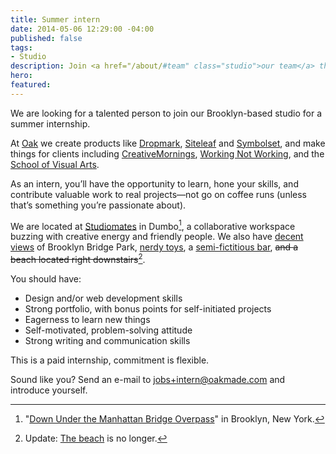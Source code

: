 ```yaml
---
title: Summer intern
date: 2014-05-06 12:29:00 -04:00
published: false
tags:
- Studio
description: Join <a href="/about/#team" class="studio">our team</a> this summer.
hero: 
featured: 
---
```


We are looking for a talented person to join our Brooklyn-based studio for a summer internship.

At [Oak](http://oak.is) we create products like [Dropmark](http://dropmark.com), [Siteleaf](http://siteleaf.com) and [Symbolset](http://symbolset.com), and make things for clients including [CreativeMornings](/helping/creativemornings), [Working Not Working](/helping/working-not-working), and the [School of Visual Arts](/helping/sva).

As an intern, you’ll have the opportunity to learn, hone your skills, and contribute valuable work to real projects—not go on coffee runs (unless that’s something you’re passionate about).



We are located at [Studiomates](http://studiomates.com) in Dumbo[^1], a collaborative workspace buzzing with creative energy and friendly people. We also have [decent views](http://www.flickr.com/photos/shiflett/4326075208/in/pool-studiomates) of Brooklyn Bridge Park, [nerdy toys](http://instagram.com/p/WVPtJ-SWhB/), a [semi-fictitious bar](http://www.barlawrence.com), ~~and a beach located right downstairs~~[^2].

You should have:

- Design and/or web development skills
- Strong portfolio, with bonus points for self-initiated projects
- Eagerness to learn new things
- Self-motivated, problem-solving attitude
- Strong writing and communication skills

This is a paid internship, commitment is flexible. 

Sound like you? Send an e-mail to [jobs+intern@oakmade.com](mailto:jobs+intern@oakmade.com) and introduce yourself. 

[^1]: "[Down Under the Manhattan Bridge Overpass](http://en.wikipedia.org/wiki/Dumbo,_Brooklyn)" in Brooklyn, New York.

[^2]: Update: [The beach](https://foursquare.com/v/dumbo-beach-brooklyn-ny/520d446904930e19245b03ab) is no longer.
